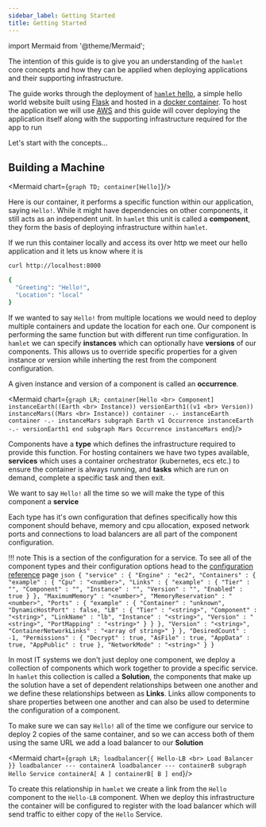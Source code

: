 ```yaml
---
sidebar_label: Getting Started
title: Getting Started
---
```

import Mermaid from '@theme/Mermaid';

The intention of this guide is to give you an understanding of the `hamlet` core concepts and how they can be applied when deploying applications and their supporting infrastructure.

The guide works through the deployment of [`hamlet` hello](https://github.com/`hamlet`/docker-hello), a simple hello world website built using [Flask](https://www.palletsprojects.com/p/flask/) and hosted in a [docker container](https://https://hub.docker.com/repository/docker/`hamlet`/hello). To host the application we will use [AWS](https://aws.amazon.com/) and this guide will cover deploying the application itself along with the supporting infrastructure required for the app to run

Let's start with the concepts...

## Building a Machine

<Mermaid chart={`
    graph TD;
    container[Hello]
`}/>

Here is our container, it performs a specific function within our application, saying `Hello!`. While it might have dependencies on other components, it still acts as an independent unit. In `hamlet` this unit is called a **component**, they form the basis of deploying infrastructure within `hamlet`.

If we run this container locally and access its over http we meet our hello application and it lets us know where it is

```bash
curl http://localhost:8000

{
  "Greeting": "Hello!",
  "Location": "local"
}
```

If we wanted to say `Hello!` from multiple locations we would need to deploy multiple containers and update the location for each one. Our component is performing the same function but with different run time configuration. In `hamlet` we can specify **instances** which can optionally have **versions** of our components. This allows us to override specific properties for a given instance or version while inherting the rest from the component configuration.

A given instance and version of a component is called an **occurrence**.

<Mermaid chart={`
    graph LR;
    container[Hello <br> Component]
    instanceEarth((Earth <br> Instance))
    versionEarth1((v1 <br> Version))
    instanceMars((Mars <br> Instance))
    container -.- instanceEarth
    container -.- instanceMars
    subgraph Earth v1 Occurrence
    instanceEarth -.- versionEarth1
    end
    subgraph Mars Occurrence
    instanceMars
    end
`}/>

Components have a **type** which defines the infrastructure required to provide this function. For hosting containers we have two types available, **services** which uses a container orchestrator (kubernetes, ecs etc.) to ensure the container is always running, and **tasks** which are run on demand, complete a specific task and then exit.

We want to say `Hello!` all the time so we will make the type of this component a **service**

Each type has it's own configuration that defines specifically how this component should behave, memory and cpu allocation, exposed network ports and connections to load balancers are all part of the component configuration.

!!! note
    This is a section of the configuration for a service. To see all of the component types and their configuration options head to the [configuration reference](http://127.0.0.1:8000/reference/component-reference/) page
    ```json
    {
        "service" : {
            "Engine" : "ec2",
            "Containers" : {
                "example" : {
                    "Cpu" : "<number>",
                    "Links" : {
                        "example" : {
                            "Tier" : "",
                            "Component" : "",
                            "Instance" : "",
                            "Version" : "",
                            "Enabled" : true
                        }
                    },
                    "MaximumMemory" : "<number>",
                    "MemoryReservation" : "<number>",
                    "Ports" : {
                        "example" : {
                            "Container" : "unknown",
                            "DynamicHostPort" : false,
                            "LB" : {
                                "Tier" : "<string>",
                                "Component" : "<string>",
                                "LinkName" : "lb",
                                "Instance" : "<string>",
                                "Version" : "<string>",
                                "PortMapping" : "<string>"
                            }
                        }
                    },
                    "Version" : "<string>",
                    "ContainerNetworkLinks" : "<array of string>"
                }
            },
            "DesiredCount" : -1,
            "Permissions" : {
                "Decrypt" : true,
                "AsFile" : true,
                "AppData" : true,
                "AppPublic" : true
            },
            "NetworkMode" : "<string>"
        }
    }
    ```

In most IT systems we don't just deploy one component, we deploy a collection of components which work together to provide a specific service. In `hamlet` this collection is called a **Solution**, the components that make up the solution have a set of dependent relationships between one another and we define these relationships between as **Links**. Links allow components to share properties between one another and can also be used to determine the configuration of a component.

To make sure we can say `Hello!` all of the time we configure our service to deploy 2 copies of the same container, and so we can access both of them using the same URL we add a load balancer to our **Solution**

<Mermaid chart={`
    graph LR;
    loadbalancer{{ Hello-LB <br> Load Balancer }}
    loadbalancer --- containerA
    loadbalancer --- containerB
    subgraph Hello Service
    containerA[ A ]
    containerB[ B ]
    end
`}/>



To create this relationship in `hamlet` we create a link from the `Hello` component to the `Hello-LB` component. When we deploy this infrastructure the container will be configured to register with the load balancer which will send traffic to either copy of the `Hello` Service.
